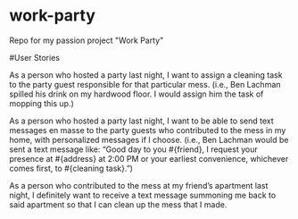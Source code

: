 # work-party
Repo for my passion project "Work Party"

#User Stories

As a person who hosted a party last night, I want to assign a cleaning task to the party guest responsible for that particular mess. (i.e., Ben Lachman spilled his drink on my hardwood floor.  I would assign him the task of mopping this up.)

As a person who hosted a party last night, I want to be able to send text messages en masse to the party guests who contributed to the mess in my home, with personalized messages if I choose. (i.e., Ben Lachman would be sent a text message like: “Good day to you #{friend}, I request your presence at #{address} at 2:00 PM or your earliest convenience, whichever comes first, to #{cleaning task}.”)

As a person who contributed to the mess at my friend’s apartment last night, I definitely want to receive a text message summoning me back to said apartment so that I can clean up the mess that I made.
